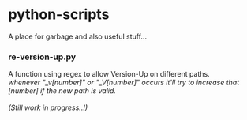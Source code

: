# python-scripts
A place for garbage and also useful stuff...

### **re-version-up.py**</br>
A function using regex to allow Version-Up on different paths.</br>
*whenever "_v[number]" or "_V[number]" occurs it'll try to increase that [number] if the new path is valid.*
</br></br>
*(Still work in progress..!)*
